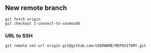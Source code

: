 ## New remote branch
```
git fetch origin
git checkout 1-connect-to-cosmosdb
```

### URL to SSH
```
git remote set-url origin git@github.com:USERNAME/REPOSITORY.git
```

